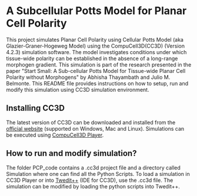 # A Subcellular Potts Model for Planar Cell Polarity 
This project simulates Planar Cell Polarity using Cellular Potts Model (aka Glazier-Graner-Hogeweg Model) using the CompuCell3D(CC3D) (Version 4.2.3) simulation software. The model investigates conditions under which tissue-wide polarity can be established in the absence of a long-range morphogen gradient. This simulation is part of the research presented in the paper "Start Small: A Sub-cellular Potts Model for Tissue-wide Planar Cell Polarity without Morphogens" by Abhisha Thayambath and Julio M. Belmonte. This README file provides instructions on how to setup, run and modify this simulation using CC3D simulation environment.

## Installing CC3D
The latest version of CC3D can be downloaded and installed from the [official website](https://compucell3d.org/) (supported on Windows, Mac and Linux). Simulations can be executed using [CompuCell3D Player](https://github.com/CompuCell3D/cc3d-player5/tree/master).

## How to run and modify simulation?
The folder PCP_code contains a .cc3d project file and a directory called Simulation where one can find all the Python Scripts. To load a simulation in CC3D Player or into [Twedit++](https://github.com/CompuCell3D/cc3d-twedit5/tree/master) (IDE for CC3D), use the .cc3d file. The simulation can be modified by loading the python scripts into Twedit++.
